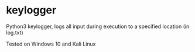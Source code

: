 # keylogger

Python3 keylogger, logs all input during execution to a specified location (in log.txt)

Tested on Windows 10 and Kali Linux
